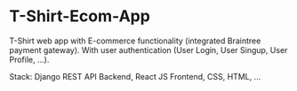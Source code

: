 # T-Shirt-Ecom-App

T-Shirt web app with E-commerce functionality (integrated Braintree payment gateway). With user authentication (User Login, User Singup, User Profile, ...). 

Stack: Django REST API Backend, React JS Frontend, CSS, HTML, ...
